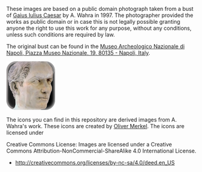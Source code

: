 
These images are based on a public domain photograph taken from a bust of
[Gaius Iulius Caesar](https://commons.wikimedia.org/wiki/File:Bust_of_Gaius_Iulius_Caesar_in_Naples.jpg)
by A. Wahra in 1997. The photographer provided the works as public domain
or in case this is not legally possible granting anyone the right to use
this work for any purpose, without any conditions, unless such
conditions are required by law.

The original bust can be found in the
[Museo Archeologico Nazionale di Napoli, Piazza Museo Nazionale, 19, 80135 - Napoli, Italy](http://cir.campania.beniculturali.it/museoarcheologiconazionale).

<img src="icon-caesar-128.png" />

The icons you can find in this repository are derived images from A. Wahra's work.
These icons are created by [Oliver Merkel](../../../AUTHORS). The icons are licensed under

  Creative Commons License: Images are licensed under a
  Creative Commons Attribution-NonCommercial-ShareAlike 4.0 International License.
  
  * http://creativecommons.org/licenses/by-nc-sa/4.0/deed.en_US
